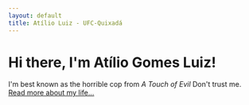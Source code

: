 ```yaml
---
layout: default
title: Atílio Luiz - UFC-Quixadá
---
```

<div class="blurb">
	<h1>Hi there, I'm Atílio Gomes Luiz!</h1>
	<p>I'm best known as the horrible cop from <em>A Touch of Evil</em> Don't trust me. <a href="/about">Read more about my life...</a></p>
</div><!-- /.blurb -->
